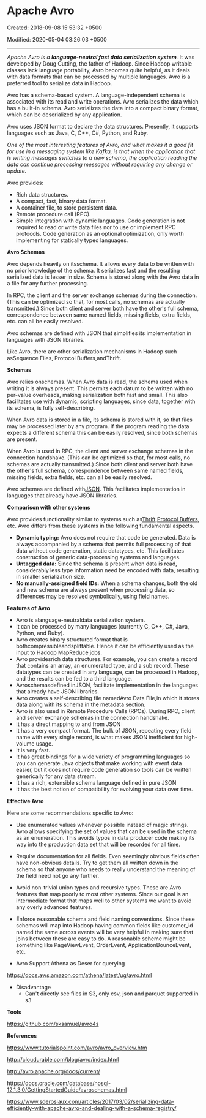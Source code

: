 # Apache Avro

Created: 2018-09-08 15:53:32 +0500

Modified: 2020-05-04 03:26:03 +0500

---

*Apache Avro is a **language-neutral fast data serialization system**.* It was developed by Doug Cutting, the father of Hadoop. Since Hadoop writable classes lack language portability, Avro becomes quite helpful, as it deals with data formats that can be processed by multiple languages. Avro is a preferred tool to serialize data in Hadoop.



Avro has a schema-based system. A language-independent schema is associated with its read and write operations. Avro serializes the data which has a built-in schema. Avro serializes the data into a compact binary format, which can be deserialized by any application.



Avro uses JSON format to declare the data structures. Presently, it supports languages such as Java, C, C++, C#, Python, and Ruby.



*One of the most interesting features of Avro, and what makes it a good fit for use in a messaging system like Kafka, is that when the application that is writing messages switches to a new schema, the application reading the data can continue processing messages without requiring any change or update.*



Avro provides:
-   Rich data structures.
-   A compact, fast, binary data format.
-   A container file, to store persistent data.
-   Remote procedure call (RPC).
-   Simple integration with dynamic languages. Code generation is not required to read or write data files nor to use or implement RPC protocols. Code generation as an optional optimization, only worth implementing for statically typed languages.



**Avro Schemas**

Avro depends heavily on itsschema. It allows every data to be written with no prior knowledge of the schema. It serializes fast and the resulting serialized data is lesser in size. Schema is stored along with the Avro data in a file for any further processing.



In RPC, the client and the server exchange schemas during the connection. (This can be optimized so that, for most calls, no schemas are actually transmitted.) Since both client and server both have the other's full schema, correspondence between same named fields, missing fields, extra fields, etc. can all be easily resolved.



Avro schemas are defined with JSON that simplifies its implementation in languages with JSON libraries.



Like Avro, there are other serialization mechanisms in Hadoop such asSequence Files, Protocol Buffers,andThrift.



**Schemas**

Avro relies onschemas. When Avro data is read, the schema used when writing it is always present. This permits each datum to be written with no per-value overheads, making serialization both fast and small. This also facilitates use with dynamic, scripting languages, since data, together with its schema, is fully self-describing.



When Avro data is stored in a file, its schema is stored with it, so that files may be processed later by any program. If the program reading the data expects a different schema this can be easily resolved, since both schemas are present.



When Avro is used in RPC, the client and server exchange schemas in the connection handshake. (This can be optimized so that, for most calls, no schemas are actually transmitted.) Since both client and server both have the other's full schema, correspondence between same named fields, missing fields, extra fields, etc. can all be easily resolved.



Avro schemas are defined with[JSON](https://www.json.org/). This facilitates implementation in languages that already have JSON libraries.



**Comparison with other systems**

Avro provides functionality similar to systems such as[Thrift](https://thrift.apache.org/),[Protocol Buffers](https://code.google.com/p/protobuf/), etc. Avro differs from these systems in the following fundamental aspects.
-   **Dynamic typing:** Avro does not require that code be generated. Data is always accompanied by a schema that permits full processing of that data without code generation, static datatypes, etc. This facilitates construction of generic data-processing systems and languages.
-   **Untagged data:** Since the schema is present when data is read, considerably less type information need be encoded with data, resulting in smaller serialization size.
-   **No manually-assigned field IDs:** When a schema changes, both the old and new schema are always present when processing data, so differences may be resolved symbolically, using field names.



**Features of Avro**
-   Avro is alanguage-neutraldata serialization system.
-   It can be processed by many languages (currently C, C++, C#, Java, Python, and Ruby).
-   Avro creates binary structured format that is bothcompressibleandsplittable. Hence it can be efficiently used as the input to Hadoop MapReduce jobs.
-   Avro providesrich data structures. For example, you can create a record that contains an array, an enumerated type, and a sub record. These datatypes can be created in any language, can be processed in Hadoop, and the results can be fed to a third language.
-   Avroschemasdefined inJSON, facilitate implementation in the languages that already have JSON libraries.
-   Avro creates a self-describing file namedAvro Data File,in which it stores data along with its schema in the metadata section.
-   Avro is also used in Remote Procedure Calls (RPCs). During RPC, client and server exchange schemas in the connection handshake.
-   It has a direct mapping to and from JSON
-   It has a very compact format. The bulk of JSON, repeating every field name with every single record, is what makes JSON inefficient for high-volume usage.
-   It is very fast.
-   It has great bindings for a wide variety of programming languages so you can generate Java objects that make working with event data easier, but it does not require code generation so tools can be written generically for any data stream.
-   It has a rich, extensible schema language defined in pure JSON
-   It has the best notion of compatibility for evolving your data over time.



**Effective Avro**

Here are some recommendations specific to Avro:
-   Use enumerated values whenever possible instead of magic strings. Avro allows specifying the set of values that can be used in the schema as an enumeration. This avoids typos in data producer code making its way into the production data set that will be recorded for all time.
-   Require documentation for all fields. Even seemingly obvious fields often have non-obvious details. Try to get them all written down in the schema so that anyone who needs to really understand the meaning of the field need not go any further.
-   Avoid non-trivial union types and recursive types. These are Avro features that map poorly to most other systems. Since our goal is an intermediate format that maps well to other systems we want to avoid any overly advanced features.
-   Enforce reasonable schema and field naming conventions. Since these schemas will map into Hadoop having common fields like customer_id named the same across events will be very helpful in making sure that joins between these are easy to do. A reasonable scheme might be something like PageViewEvent, OrderEvent, ApplicationBounceEvent, etc.


-   Avro Support Athena as Deser for querying

<https://docs.aws.amazon.com/athena/latest/ug/avro.html>


-   Disadvantage
    -   Can't directly see files in S3, only csv, json and parquet supported in s3

**Tools**

<https://github.com/sksamuel/avro4s>



**References**

<https://www.tutorialspoint.com/avro/avro_overview.htm>

<http://cloudurable.com/blog/avro/index.html>

<http://avro.apache.org/docs/current/>

<https://docs.oracle.com/database/nosql-12.1.3.0/GettingStartedGuide/avroschemas.html>

<https://www.sderosiaux.com/articles/2017/03/02/serializing-data-efficiently-with-apache-avro-and-dealing-with-a-schema-registry/>
